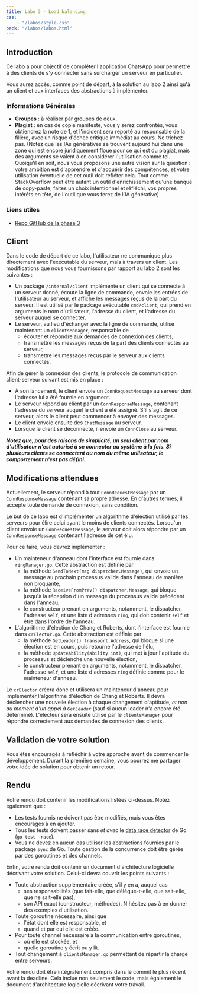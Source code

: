 ```yaml
---
title: Labo 3 - Load balancing
css:
    - "/labos/style.css"
back: "/labos/labos.html"
---
```

<!-- 
## Changelog

| Date  | Changement                                            |
| ----- | ----------------------------------------------------- |
-->

## Introduction

Ce labo a pour objectif de compléter l'application ChatsApp pour permettre à des clients de s'y connecter sans surcharger un serveur en particulier.

Vous aurez accès, comme point de départ, à la solution au labo 2 ainsi qu'à un client et aux interfaces des abstractions à implémenter.

### Informations Générales
- **Groupes** : à réaliser par groupes de deux.
- **Plagiat** : en cas de copie manifeste, vous y serez confrontés, vous obtiendrez la note de 1, et l'incident sera reporté au responsable de la filière, avec un risque d'échec critique immédiat au cours. Ne trichez pas. <span class="remark">(Notez que les IAs génératives se trouvent aujourd'hui dans une zone qui est encore juridiquement floue pour ce qui est du plagiat, mais des arguments se valent à en considérer l'utilisation comme tel. Quoiqu'il en soit, nous vous proposons une autre vision sur la question : votre ambition est d'apprendre et d'acquérir des compétences, et votre utilisation éventuelle de cet outil doit refléter cela. Tout comme StackOverflow peut être autant un outil d'enrichissement qu'une banque de copy-paste, faites un choix intentionnel et réfléchi, vos propres intérêts en tête, de l'outil que vous ferez de l'IA générative)</span>

### Liens utiles

- [Repo GitHub de la phase 3](https://classroom.github.com/a/fbc8Rn9l)

## Client

Dans le code de départ de ce labo, l'utilisateur ne communique plus directement avec l'exécutable du serveur, mais à travers un client. Les modifications que nous vous fournissons par rapport au labo 2 sont les suivantes :

- Un package `/internal/client` implémente un client qui se connecte à un serveur donné, écoute la ligne de commande, envoie les entrées de l'utilisateur au serveur, et affiche les messages reçus de la part du serveur. Il est utilisé par le package exécutable `cmd/client`, qui prend en arguments le nom d'utilisateur, l'adresse du client, et l'adresse du serveur auquel se connecter.
- Le serveur, au lieu d'échanger avec la ligne de commande, utilise maintenant un `clientsManager`, responsable de
  - écouter et répondre aux demandes de connexion des clients,
  - transmettre les messages reçus de la part des clients connectés au serveur,
  - transmettre les messages reçus par le serveur aux clients connectés.

Afin de gérer la connexion des clients, le protocole de communication client-serveur suivant est mis en place :

- À son lancement, le client envoie un `ConnRequestMessage` au serveur dont l'adresse lui a été fournie en argument.
- Le serveur répond au client par un `ConnResponseMessage`, contenant l'adresse du serveur auquel le client a été assigné. S'il s'agit de ce serveur, alors le client peut commencer à envoyer des messages.
- Le client envoie ensuite des `ChatMessage` au serveur.
- Lorsque le client se déconnecte, il envoie un `ConnClose` au serveur.

_**Notez que, pour des raisons de simplicité, un seul client par nom d'utilisateur n'est autorisé à se connecter au système à la fois. Si plusieurs clients se connectent au nom du même utilisateur, le comportement n'est pas défini.**_

## Modifications attendues

Actuellement, le serveur répond à tout `ConnRequestMessage` par un `ConnResponseMessage` contenant sa propre adresse. En d'autres termes, il accepte toute demande de connexion, sans condition.

Le but de ce labo est d'implémenter un algorithme d'élection utilisé par les serveurs pour élire celui ayant le moins de clients connectés. Lorsqu'un client envoie un `ConnRequestMessage`, le serveur doit alors répondre par un `ConnResponseMessage` contenant l'adresse de cet élu.

Pour ce faire, vous devrez implémenter :

- Un mainteneur d'anneau dont l'interface est fournie dans `ringManager.go`. Cette abstraction est définie par
  - la méthode `SendToNext(msg dispatcher.Message)`, qui envoie un message au prochain processus valide dans l'anneau de manière non bloquante,
  - la méthode `ReceiveFromPrev() dispatcher.Message`, qui bloque jusqu'à la réception d'un message du processus valide précédent dans l'anneau,
  - le constructeur prenant en arguments, notamment, le dispatcher, l'adresse `self`, et une liste d'adresses `ring`, qui doit contenir `self` et être dans l'ordre de l'anneau.
- L'algorithme d'élection de Chang et Roberts, dont l'interface est fournie dans `crElector.go`. Cette abstraction est définie par
  - la méthode `GetLeader() transport.Address`, qui bloque si une élection est en cours, puis retourne l'adresse de l'élu,
  - la méthode `UpdateAbility(ability int)`, qui met à jour l'aptitude du processus et déclenche une nouvelle élection,
  - le constructeur prenant en arguments, notamment, le dispatcher, l'adresse `self`, et une liste d'adresses `ring` définie comme pour le mainteneur d'anneau.

Le `crElector` créera donc et utilisera un mainteneur d'anneau pour implémenter l'algorithme d'élection de Chang et Roberts. Il devra déclencher une nouvelle élection à chaque changement d'aptitude, *et non au moment d'un appel à `GetLeader`* (sauf si aucun leader n'a encore été déterminé). L'électeur sera ensuite utilisé par le `clientsManager` pour répondre correctement aux demandes de connexion des clients.

## Validation de votre solution

Vous êtes encouragés à réfléchir à votre approche avant de commencer le développement. Durant la première semaine, vous pourrez me partager votre idée de solution pour obtenir un retour.

## Rendu

Votre rendu doit contenir les modifications listées ci-dessus. Notez également que :

- Les tests fournis ne doivent pas être modifiés, mais vous êtes encouragés à en ajouter.
- Tous les tests doivent passer sans *et avec* le [data race detector](https://go.dev/doc/articles/race_detector) de Go (`go test -race`).
- Vous ne devez en aucun cas utiliser les abstractions fournies par le package `sync` de Go. Toute gestion de la concurrence doit être gérée par des goroutines et des channels.

Enfin, votre rendu doit contenir un document d'architecture logicielle décrivant votre solution. Celui-ci devra couvrir les points suivants :

- Toute abstraction supplémentaire créée, s'il y en a, auquel cas
  - ses responsabilités (que fait-elle, que délègue-t-elle, que sait-elle, que ne sait-elle pas),
  - son API exact (constructeur, méthodes). N'hésitez pas à en donner des exemples d'utilisation.
- Toute goroutine nécessaire, ainsi que
  - l'état dont elle est responsable, et
  - quand et par qui elle est créée.
- Pour toute channel nécessaire à la communication entre goroutines,
  - où elle est stockée, et
  - quelle goroutine y écrit ou y lit.
- Tout changement à `clientsManager.go` permettant de répartir la charge entre serveurs.

Votre rendu doit être intégralement compris dans le commit le plus récent avant la deadline. Cela inclue non seulement le code, mais également le document d'architecture logicielle décrivant votre travail.